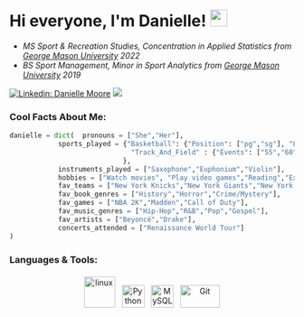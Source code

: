 # Hi everyone, I'm Danielle! <img src="https://raw.githubusercontent.com/MartinHeinz/MartinHeinz/master/wave.gif" width="30px"> 

- *MS Sport & Recreation Studies, Concentration in Applied Statistics from [George Mason University](https://www.gmu.edu/) 2022*
- *BS Sport Management, Minor in Sport Analytics from [George Mason University](https://www.gmu.edu/) 2019*

[![Linkedin: Danielle Moore](https://img.shields.io/badge/-Danielle-blue?style=for-the-badge&logo=Linkedin&logoColor=white&link=https://www.linkedin.com/in/dmoore007/)](https://www.linkedin.com/in/dmoore007/)
![](https://komarev.com/ghpvc/?username=extremed1&color=green&style=for-the-badge)

### Cool Facts About Me:

```python
danielle = dict(  pronouns = ["She","Her"],
            sports_played = {"Basketball": {"Position": ["pg","sg"], "Level": ["High School","AAU"]},
                              "Track_And_Field" : {"Events": ["55","60","100","200","4x100","4x200"], "Level": "High School"}
                            },
            instruments_played = ["Saxophone","Euphonium","Violin"],
            hobbies = ["Watch movies", "Play video games","Reading","Exercising","Play basketball","Watch basketball","Traveling","Music"],
            fav_teams = ["New York Knicks","New York Giants","New York Yankees"],
            fav_book_genres = ["History","Horror","Crime/Mystery"],
            fav_games = ["NBA 2K","Madden","Call of Duty"],
            fav_music_genres = ["Hip-Hop","R&B","Pop","Gospel"],
            fav_artists = ["Beyoncé","Drake"],
            concerts_attended = ["Renaissance World Tour"]
)
```

### Languages & Tools:
<p align="center">
	<img title="R" alt="linux" src="https://raw.githubusercontent.com/Thomas-George-T/Thomas-George-T/master/assets/r-lang.svg" width="55" style="vertical-align:down; margin:4px"/>
	<img title="Python" alt="Python" src="https://raw.githubusercontent.com/Thomas-George-T/Thomas-George-T/master/assets/python.svg" width="40" height="40" style="vertical-align:down; margin:4px"/>
	<img title="MySQL" alt="MySQL" src="https://raw.githubusercontent.com/Thomas-George-T/Thomas-George-T/master/assets/mysql.svg" width="40" height="40" style="vertical-align:down; margin:4px"/>
	<img title="Git" alt="Git" src="https://raw.githubusercontent.com/Thomas-George-T/Thomas-George-T/master/assets/git.svg" width="70" height="40" style="vertical-align:down; margin:4px"/>
</p>

